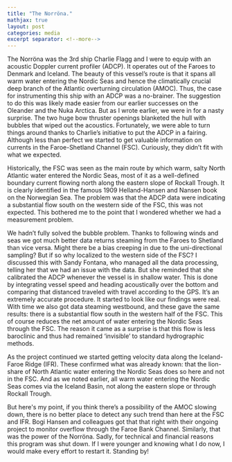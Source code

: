 ```yaml
---
title: "The Norröna."
mathjax: true
layout: post
categories: media
excerpt separator: <!--more-->
---
```


The Norröna was the 3rd ship Charlie Flagg and I were to equip with an acoustic Doppler current profiler (ADCP). It operates out of the Faroes to Denmark and Iceland. The beauty of this vessel’s route is that it spans all warm water entering the Nordic Seas and hence the climatically crucial deep branch of the Atlantic overturning circulation (AMOC). Thus, the case for instrumenting this ship with an ADCP was a no-brainer. The suggestion to do this was likely made easier from our earlier successes on the Oleander and the Nuka Arctica. But as I wrote earlier, we were in for a nasty surprise. The two huge bow thruster openings blanketed the hull with bubbles that wiped out the acoustics. Fortunately, we were able to turn things around thanks to Charlie’s initiative to put the ADCP in a fairing. Although less than perfect we started to get valuable information on currents in the Faroe-Shetland Channel (FSC). Curiously, they didn’t fit with what we expected. 
<!--more-->

Historically, the FSC was seen as the main route by which warm, salty North Atlantic water entered the Nordic Seas, most of it as a well-defined boundary current flowing north along the eastern slope of Rockall Trough. It is clearly identified in the famous 1909 Helland-Hansen and Nansen book on the Norwegian Sea. The problem was that the ADCP data were indicating a substantial flow south on the western side of the FSC, this was not expected. This bothered me to the point that I wondered whether we had a measurement problem. 

We hadn’t fully solved the bubble problem. Thanks to following winds and seas we got much better data returns steaming from the Faroes to Shetland than vice versa. Might there be a bias creeping in due to the uni-directional sampling?  But if so why localized to the western side of the FSC? I discussed this with Sandy Fontana, who managed all the data processing, telling her that we had an issue with the data. But she reminded that she calibrated the ADCP whenever the vessel is in shallow water. This is done by integrating vessel speed and heading acoustically over the bottom and comparing that distanced traveled with travel according to the GPS. It’s an extremely accurate procedure. It started to look like our findings were real. With time we also got data steaming westbound, and these gave the same results: there is a substantial flow south in the western half of the FSC. This of course reduces the net amount of water entering the Nordic Seas through the FSC. The reason it came as a surprise is that this flow is less baroclinic and thus had remained ‘invisible’ to standard hydrographic methods. 

As the project continued we started getting velocity data along the Iceland-Faroe Ridge (IFR). These confirmed what was already known: that the lion-share of North Atlantic water entering the Nordic Seas does so here and not in the FSC. And as we noted earlier, all warm water entering the Nordic Seas comes via the Iceland Basin, not along the eastern slope or through Rockall Trough. 

But here's my point, if you think there’s a possibility of the AMOC slowing down, there is no better place to detect any such trend than here at the FSC and IFR. Bogi Hansen and colleagues got that that right with their ongoing project to monitor overflow through the Faroe Bank Channel. Similarly, that was the power of the Norröna. Sadly, for technical and financial reasons this program was shut down. If I were younger and knowing what I do now, I would make every effort to restart it. Standing by! 

